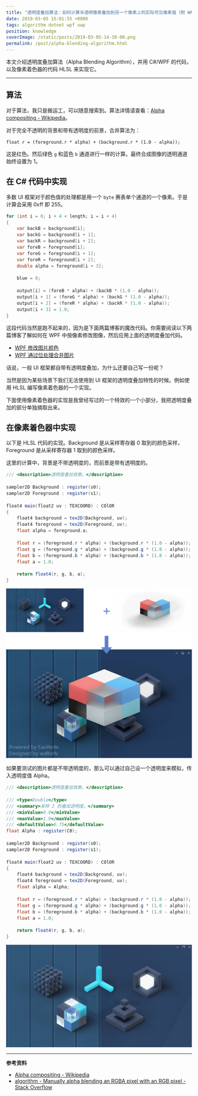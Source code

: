 ```yaml
---
title: "透明度叠加算法：如何计算半透明像素叠加到另一个像素上的实际可见像素值（附 WPF 和 HLSL 的实现）"
date: 2019-03-05 15:01:55 +0800
tags: algorithm dotnet wpf uwp
position: knowledge
coverImage: /static/posts/2019-03-05-14-30-00.png
permalink: /post/alpha-blending-algorithm.html
---
```


本文介绍透明度叠加算法（Alpha Blending Algorithm），并用 C#/WPF 的代码，以及像素着色器的代码 HLSL 来实现它。

---

<div id="toc"></div>

## 算法

对于算法，我只是搬运工，可以随意搜索到。算法详情请查看：[Alpha compositing - Wikipedia](https://en.wikipedia.org/wiki/Alpha_compositing)。

对于完全不透明的背景和带有透明度的前景，合并算法为：

```
float r = (foreground.r * alpha) + (background.r * (1.0 - alpha));
```

这是红色。然后绿色 `g` 和蓝色 `b` 通道进行一样的计算。最终合成图像的透明通道始终设置为 1。

## 在 C# 代码中实现

多数 UI 框架对于颜色值的处理都是用一个 `byte` 赛表单个通道的一个像素。于是计算会采用 0xff 即 255。

```csharp
for (int i = 0; i + 4 < length; i = i + 4)
{
    var backB = background[i];
    var backG = background[i + 1];
    var backR = background[i + 2];
    var foreB = foreground[i];
    var foreG = foreground[i + 1];
    var foreR = foreground[i + 2];
    double alpha = foreground[i + 3];

    blue = 0;

    output[i] = (foreB * alpha) + (backB * (1.0 - alpha));
    output[i + 1] = (foreG * alpha) + (backG * (1.0 - alpha));
    output[i + 2] = (foreR * alpha) + (backR * (1.0 - alpha));
    output[i + 3] = 1.0;
}
```

这段代码当然是跑不起来的，因为是下面两篇博客的魔改代码。你需要阅读以下两篇博客了解如何在 WPF 中按像素修改图像，然后应用上面的透明度叠加代码。

- [WPF 修改图片颜色](https://lindexi.gitee.io/post/WPF-%E4%BF%AE%E6%94%B9%E5%9B%BE%E7%89%87%E9%A2%9C%E8%89%B2.html?nsukey=3TnZtVDUa%2BAnFMJeDMHwZ4cjmTsA4717d6Ze0gKK9BGnAOIN6KFqtb9%2BS67a2fBbYovvCCLci%2FLCroDOBgYN1jPFIlS1r2yxW8qNZV3SWEQntwVj5PXycG0qkrfmXgcibPr8OUsqrNSzzHTjWRam0%2FgjmHiOCIpqccEk3UEcjlNmuv8N9Jn6klOC8GZ%2FeizvB0JAy9o824%2BxM%2Bzf%2BH3Egw%3D%3D)
- [WPF 通过位处理合并图片](https://lindexi.gitee.io/post/WPF-%E9%80%9A%E8%BF%87%E4%BD%8D%E5%A4%84%E7%90%86%E5%90%88%E5%B9%B6%E5%9B%BE%E7%89%87.html?nsukey=ak1Q2mctZhk%2BL1VqK8fq6O05g7K4kQpAlgOWzv8UkoBwH6YHbJMncmmUMCEFCoJH1nuxZuIoTRZ0UB89uHOAzWZxs3MbPH1Lnjyp527FWdN%2FOJaP93QxT0VxIKz5TZYrvLboSjnvEH27Bj9i2WXP556mZBC4WOAlc93mfYOR3aJKBe%2F78uEVBbVMsyWrdGIS8sFxbXebypVQFibs24lzXw%3D%3D)

话说，一般 UI 框架都自带有透明度叠加，为什么还要自己写一份呢？

当然是因为某些场景下我们无法使用到 UI 框架的透明度叠加特性的时候。例如使用 HLSL 编写像素着色器的一个实现。

下面使用像素着色器的实现是我曾经写过的一个特效的一个小部分，我把透明度叠加的部分单独摘取出来。

## 在像素着色器中实现

以下是 HLSL 代码的实现。Background 是从采样寄存器 0 取到的颜色采样，Foreground 是从采样寄存器 1 取到的颜色采样。

这里的计算中，背景是不带透明度的，而前景是带有透明度的。

```csharp
/// <description>透明度叠加效果。</description>

sampler2D Background : register(s0);
sampler2D Foreground : register(s1);

float4 main(float2 uv : TEXCOORD) : COlOR
{
    float4 background = tex2D(Background, uv);
    float4 foreground = tex2D(Foreground, uv);
    float alpha = foreground.a;

    float r = (foreground.r * alpha) + (background.r * (1.0 - alpha));
    float g = (foreground.g * alpha) + (background.g * (1.0 - alpha));
    float b = (foreground.b * alpha) + (background.b * (1.0 - alpha));
    float a = 1.0;
    
    return float4(r, g, b, a);
}
```

![叠加了一个带有透明度的图片](/static/posts/2019-03-05-14-30-00.png)

如果要测试的图片都是不带透明度的，那么可以通过自己设一个透明度来模拟，传入透明度值 Alpha。

```csharp
/// <description>透明度叠加效果。</description>

/// <type>Double</type>
/// <summary>采样 2 的叠加透明度。</summary>
/// <minValue>0.0</minValue>
/// <maxValue>1.0</maxValue>
/// <defaultValue>0.75</defaultValue>
float Alpha : register(C0);

sampler2D Background : register(s0);
sampler2D Foreground : register(s1);

float4 main(float2 uv : TEXCOORD) : COlOR
{
    float4 background = tex2D(Background, uv);
    float4 foreground = tex2D(Foreground, uv);
    float alpha = Alpha;

    float r = (foreground.r * alpha) + (background.r * (1.0 - alpha));
    float g = (foreground.g * alpha) + (background.g * (1.0 - alpha));
    float b = (foreground.b * alpha) + (background.b * (1.0 - alpha));
    float a = 1.0;
    
    return float4(r, g, b, a);
}
```

![为第二张采样设定透明度](/static/posts/2019-03-05-alpha-blending.gif)

---

**参考资料**

- [Alpha compositing - Wikipedia](https://en.wikipedia.org/wiki/Alpha_compositing)
- [algorithm - Manually alpha blending an RGBA pixel with an RGB pixel - Stack Overflow](https://stackoverflow.com/a/9014763/6233938)


